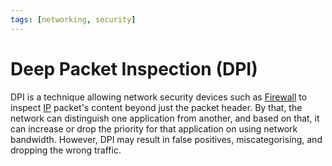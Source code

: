```yaml
---
tags: [networking, security]
---
```


# Deep Packet Inspection (DPI)

DPI is a technique allowing network security devices such as
[Firewall](202301211140.md) to inspect [IP](202206151238.md) packet's content
beyond just the packet header. By that, the network can distinguish one
application from another, and based on that, it can increase or drop the
priority for that application on using network bandwidth. However, DPI may
result in false positives, miscategorising, and dropping the wrong traffic.

